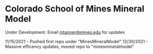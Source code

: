 # Colorado School of Mines Mineral Model

Under Development. Email mtanner@mines.edu for updates

11/15/2021 - Pushed first repo under "MinesMineralModel"
12/30/2021 - Massive efficency updates, moved repo to "minesmineralmodel"
